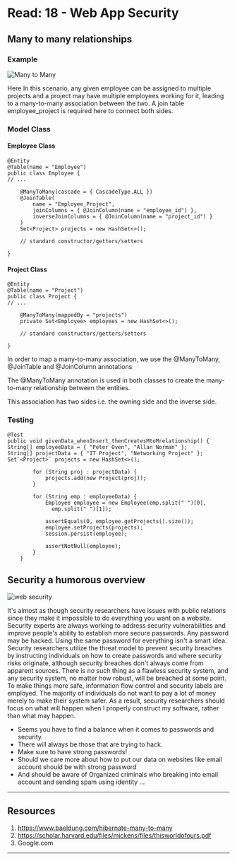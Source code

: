 # Read: 18 - Web App Security

## Many to many relationships

### Example

![Many to Many](https://www.baeldung.com/wp-content/uploads/2017/09/New-768x152.png)

Here In this scenario, any given employee can be assigned to multiple projects and a project may have multiple employees working for it, leading to a many-to-many association between the two.
A join table employee_project is required here to connect both sides.

### Model Class

#### Employee Class

```
@Entity
@Table(name = "Employee")
public class Employee {
// ...

    @ManyToMany(cascade = { CascadeType.ALL })
    @JoinTable(
        name = "Employee_Project",
        joinColumns = { @JoinColumn(name = "employee_id") },
        inverseJoinColumns = { @JoinColumn(name = "project_id") }
    )
    Set<Project> projects = new HashSet<>();

    // standard constructor/getters/setters

}
```

#### Project Class

```
@Entity
@Table(name = "Project")
public class Project {
// ...

    @ManyToMany(mappedBy = "projects")
    private Set<Employee> employees = new HashSet<>();

    // standard constructors/getters/setters

}
```

In order to map a many-to-many association, we use the @ManyToMany, @JoinTable and @JoinColumn annotations

The @ManyToMany annotation is used in both classes to create the many-to-many relationship between the entities.

This association has two sides i.e. the owning side and the inverse side.

### Testing

```
@Test
public void givenData_whenInsert_thenCreatesMtoMrelationship() {
String[] employeeData = { "Peter Oven", "Allan Norman" };
String[] projectData = { "IT Project", "Networking Project" };
Set`<Project>` projects = new HashSet<>();

        for (String proj : projectData) {
            projects.add(new Project(proj));
        }

        for (String emp : employeeData) {
            Employee employee = new Employee(emp.split(" ")[0],
              emp.split(" ")[1]);

            assertEquals(0, employee.getProjects().size());
            employee.setProjects(projects);
            session.persist(employee);

            assertNotNull(employee);
        }
    }
```

## Security a humorous overview

![web security](https://lvivity.com/wp-content/uploads/2019/11/wa_secure.jpg)

It's almost as though security researchers have issues with public relations since they make it impossible to do everything you want on a website. Security experts are always working to address security vulnerabilities and improve people's ability to establish more secure passwords. Any password may be hacked. Using the same password for everything isn't a smart idea. Security researchers utilize the threat model to prevent security breaches by instructing individuals on how to create passwords and where security risks originate, although security breaches don't always come from apparent sources. There is no such thing as a flawless security system, and any security system, no matter how robust, will be breached at some point. To make things more safe, information flow control and security labels are employed. The majority of individuals do not want to pay a lot of money merely to make their system safer. As a result, security researchers should focus on what will happen when I properly construct my software, rather than what may happen.

- Seems you have to find a balance when it comes to passwords and security.
- There will always be those that are trying to hack.
- Make sure to have strong passwords!
- Should we care more about how to put our data on websites like email account should be with strong password
- And should be aware of Organized criminals who breaking into email account and sending spam using identity ...

---

## Resources

1. <https://www.baeldung.com/hibernate-many-to-many>
2. <https://scholar.harvard.edu/files/mickens/files/thisworldofours.pdf>
3. Google.com

---

```

```

